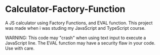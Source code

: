 # Calculator-Factory-Function
A JS calculator using Factory Functions, and EVAL function. This project was made when i was studing my JavaScript and TypeScript course. 

WARNING: This code may "crash" when using text input to execute a JavaScript line. The EVAL function may have a security flaw in your code. Use with care.
